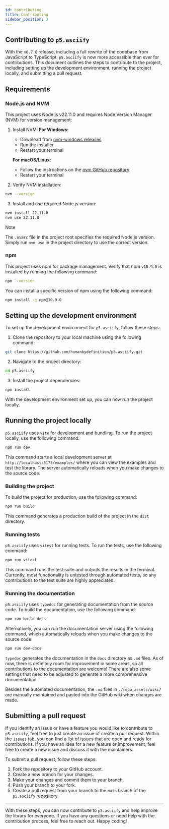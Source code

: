 ```yaml
---
id: contributing
title: Contributing
sidebar_position: 3
---
```


## Contributing to `p5.asciify`

With the `v0.7.0` release, including a full rewrite of the codebase from JavaScript to TypeScript, `p5.asciify` is now more accessible than ever for contributions. This document outlines the steps to contribute to the project, including setting up the development environment, running the project locally, and submitting a pull request.

## Requirements

### Node.js and NVM

This project uses Node.js v22.11.0 and requires Node Version Manager (NVM) for version management:

1. Install NVM:
   **For Windows:**
   - Download from [nvm-windows releases](https://github.com/coreybutler/nvm-windows/releases)
   - Run the installer
   - Restart your terminal

   **For macOS/Linux:**
   - Follow the instructions on the [nvm GitHub repository](https://github.com/nvm-sh/nvm?tab=readme-ov-file#installing-and-updating)
   - Restart your terminal

2. Verify NVM installation:
```bash
nvm --version
```

3. Install and use required Node.js version:
```bash
nvm install 22.11.0
nvm use 22.11.0
```

> [!NOTE]
> The `.nvmrc` file in the project root specifies the required Node.js version. Simply run `nvm use` in the project directory to use the correct version.

### npm

This project uses npm for package management. Verify that npm `v10.9.0` is installed by running the following command:

```bash
npm --version
```

You can install a specific version of npm using the following command:

```bash
npm install -g npm@10.9.0
```

## Setting up the development environment

To set up the development environment for `p5.asciify`, follow these steps:

1. Clone the repository to your local machine using the following command:

```bash
git clone https://github.com/humanbydefinition/p5.asciify.git
```

2. Navigate to the project directory:

```bash
cd p5.asciify
```

3. Install the project dependencies:

```bash
npm install
```

With the development environment set up, you can now run the project locally.

## Running the project locally

`p5.asciify` uses `vite` for development and bundling. To run the project locally, use the following command:

```bash
npm run dev
```

This command starts a local development server at `http://localhost:5173/examples/` where you can view the examples and test the library. The server automatically reloads when you make changes to the source code.

### Building the project

To build the project for production, use the following command:

```bash
npm run build
```

This command generates a production build of the project in the `dist` directory.

### Running tests

`p5.asciify` uses `vitest` for running tests. To run the tests, use the following command:

```bash
npm run vitest
```

This command runs the test suite and outputs the results in the terminal. Currently, most functionality is untested through automated tests, so any contributions to the test suite are highly appreciated.

### Running the documentation

`p5.asciify` uses `typedoc` for generating documentation from the source code. To build the documentation, use the following command:

```bash
npm run build-docs
```

Alternatively, you can run the documentation server using the following command, which automatically reloads when you make changes to the source code:

```bash
npm run dev-docs
```

`typedoc` generates the documentation in the `docs` directory as `.md` files. As of now, there is definitely room for improvement in some areas, so all contributions to the documentation are welcome! There are also some settings that need to be adjusted to generate a more comprehensive documentation. 

Besides the automated documentation, the `.md` files in `./repo_assets/wiki/` are manually maintained and pasted into the GitHub wiki when changes are made.

## Submitting a pull request

If you identify an issue or have a feature you would like to contribute to `p5.asciify`, feel free to just create an issue of create a pull request. Within the `Issues` tab, you can find a list of issues that are open and ready for contributions. If you have an idea for a new feature or improvement, feel free to create a new issue and discuss it with the maintainers.

To submit a pull request, follow these steps:

1. Fork the repository to your GitHub account.
2. Create a new branch for your changes.
3. Make your changes and commit them to your branch.
4. Push your branch to your fork.
5. Create a pull request from your branch to the `main` branch of the `p5.asciify` repository.

<hr/>

With these steps, you can now contribute to `p5.asciify` and help improve the library for everyone. If you have any questions or need help with the contribution process, feel free to reach out. Happy coding!
